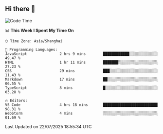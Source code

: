 ## Hi there 👋

<!--START_SECTION:waka-->
![Code Time](http://img.shields.io/badge/Code%20Time-9%20hrs-blue)

📊 **This Week I Spent My Time On** 

```text
🕑︎ Time Zone: Asia/Shanghai

💬 Programming Languages: 
JavaScript               2 hrs 9 mins        ████████████░░░░░░░░░░░░░   49.47 % 
HTML                     1 hr 11 mins        ███████░░░░░░░░░░░░░░░░░░   27.23 % 
CSS                      29 mins             ███░░░░░░░░░░░░░░░░░░░░░░   11.43 % 
Markdown                 17 mins             ██░░░░░░░░░░░░░░░░░░░░░░░   06.55 % 
TypeScript               8 mins              █░░░░░░░░░░░░░░░░░░░░░░░░   03.28 % 

🔥 Editors: 
VS Code                  4 hrs 18 mins       █████████████████████████   98.31 % 
WebStorm                 4 mins              ░░░░░░░░░░░░░░░░░░░░░░░░░   01.69 % 
```


 Last Updated on 22/07/2025 18:55:34 UTC
<!--END_SECTION:waka-->
